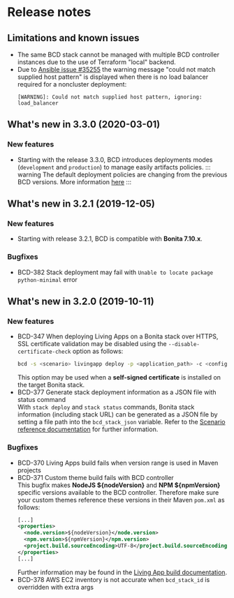 # Release notes

## Limitations and known issues

* The same BCD stack cannot be managed with multiple BCD controller instances due to the use of Terraform "local" backend.
* Due to [Ansible issue #35255](https://github.com/ansible/ansible/issues/35255) the warning message "could not match supplied host pattern" is displayed when there is no load balancer required for a noncluster deployment:
  ```
  [WARNING]: Could not match supplied host pattern, ignoring: load_balancer
  ```


## What's new in 3.3.0 (2020-03-01)

### New features

* Starting with the release 3.3.0, BCD introduces deployments modes (`development` and `production`) to manage easily artifacts policies.
::: warning
The default deployment policies are changing from the previous BCD versions. More information [here](upgrade_bcd.md)
:::

## What's new in 3.2.1 (2019-12-05)

### New features

* Starting with release 3.2.1, BCD is compatible with **Bonita 7.10.x**.

### Bugfixes

* BCD-382 Stack deployment may fail with `Unable to locate package python-minimal` error


## What's new in 3.2.0 (2019-10-11)

### New features

* BCD-347 When deploying Living Apps on a Bonita stack over HTTPS, SSL certificate validation may be disabled using the `--disable-certificate-check` option as follows:
  ```bash
  bcd -s <scenario> livingapp deploy -p <application_path> -c <configuration_path> --disable-certificate-check
  ```
  This option may be used when a **self-signed certificate** is installed on the target Bonita stack.
* BCD-377 Generate stack deployment information as a JSON file with status command  
  With `stack deploy` and `stack status` commands, Bonita stack information (including stack URL) can be generated as a JSON file by setting a file path into the `bcd_stack_json` variable. Refer to the [Scenario reference documentation](https://documentation.bonitasoft.com/bcd/${varVersion}/scenarios#toc0) for further information.

### Bugfixes

* BCD-370 Living Apps build fails when version range is used in Maven projects
* BCD-371 Custom theme build fails with BCD controller  
  This bugfix makes **NodeJS ${nodeVersion}** and **NPM ${npmVersion}** specific versions available to the BCD controller. Therefore make sure your custom themes reference these versions in their Maven `pom.xml` as follows:
  ```xml
  [...]
  <properties>
    <node.version>${nodeVersion}</node.version>
    <npm.version>${npmVersion}</npm.version>
    <project.build.sourceEncoding>UTF-8</project.build.sourceEncoding>
  </properties>
  [...]
  ```
  Further information may be found in the [Living App build documentation](https://documentation.bonitasoft.com/bcd/${varVersion}/livingapp_build#toc1).
* BCD-378 AWS EC2 inventory is not accurate when `bcd_stack_id` is overridden with extra args

